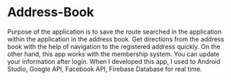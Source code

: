 # Address-Book
Purpose of the application is to save the route searched in the application within the application in the address book. Get directions from the address book with the help of navigation to the registered address quickly. On the other hand, this app works with the membership system. You can update your information after login. When I developed this app, I used to Android Studio, Google API, Facebook API, Firebase Database for real time. 
